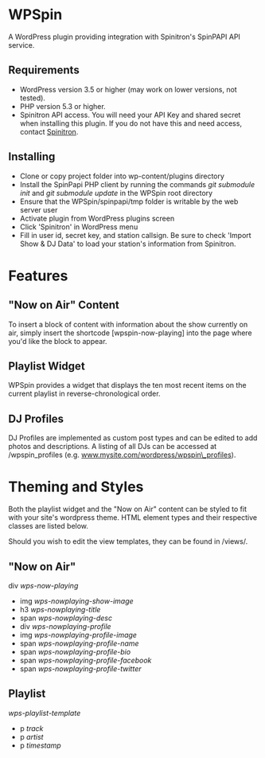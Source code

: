 WPSpin
======

A WordPress plugin providing integration with Spinitron's SpinPAPI API service.

## Requirements

- WordPress version 3.5 or higher (may work on lower versions, not tested).
- PHP version 5.3 or higher.
- Spinitron API access. You will need your API Key and shared secret when installing this plugin. If you do not 
have this and need access, contact [Spinitron](http://spinitron.com).

## Installing

- Clone or copy project folder into wp-content/plugins directory
- Install the SpinPapi PHP client by running the commands *git submodule init* and *git submodule update*
in the WPSpin root directory
- Ensure that the WPSpin/spinpapi/tmp folder is writable by the web server user
- Activate plugin from WordPress plugins screen
- Click 'Spinitron' in WordPress menu
- Fill in user id, secret key, and station callsign. Be sure to check 'Import Show & DJ Data' to load your station's 
information from Spinitron.

Features
========

## "Now on Air" Content

To insert a block of content with information about the show currently on air, simply insert the shortcode
[wpspin-now-playing] into the page where you'd like the block to appear. 

## Playlist Widget

WPSpin provides a widget that displays the ten most recent items on the current playlist in reverse-chronological order.

## DJ Profiles

DJ Profiles are implemented as custom post types and can be edited to add photos and descriptions. A listing of all 
DJs can be accessed at <your website url>/wpspin\_profiles (e.g. www.mysite.com/wordpress/wpspin\_profiles).

Theming and Styles
==================

Both the playlist widget and the "Now on Air" content can be styled to fit with your site's wordpress theme.
HTML element types and their respective classes are listed below. 

Should you wish to edit the view templates, they can be found in /views/. 

## "Now on Air"
div *wps-now-playing*
- img *wps-nowplaying-show-image*
- h3 *wps-nowplaying-title*
- span *wps-nowplaying-desc*
- div *wps-nowplaying-profile*
- img *wps-nowplaying-profile-image*
- span *wps-nowplaying-profile-name*
- span *wps-nowplaying-profile-bio*
- span *wps-nowplaying-profile-facebook*
- span *wps-nowplaying-profile-twitter*

## Playlist
*wps-playlist-template*
- p *track*
- p *artist*
- p *timestamp*
